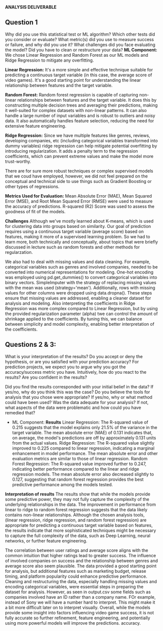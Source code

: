 **ANALYSIS DELIVERABLE**

## Question 1
Why did you use this statistical test or ML algorithm? Which other tests did you consider or evaluate? What metric(s) did you use to measure success or failure, and why did you use it? What challenges did you face evaluating the model? Did you have to clean or restructure your data?
**ML Component:**
We chose Linear Regression and Random Forest as our ML models and Ridge Regression to mitigate any overfitting.

**Linear Regression:** It's a more simple and effective technique suitable for predicting a continuous target variable (in this case, the average score of video games). It's a good starting point for understanding the linear relationship between features and the target variable.

**Random Forest:**  Random forest regression is capable of capturing non-linear relationships between features and the target variable. It does this by constructing multiple decision trees and averaging their predictions, making it well-suited for complex datasets with non-linear patterns. It can also handle a large number of input variables and is robust to outliers and noisy data. It also automatically handles feature selection, reducing the need for extensive feature engineering.

**Ridge Regression:** Since we have multiple features like genres, reviews, developing companies, etc (including categorical variables transformed into dummy variables) ridge regression can help mitigate potential overfitting by introducing regularization. It adds a penalty term to the regression coefficients, which can prevent extreme values and make the model more trust-worthy.

There are for sure more robust techniques or complex supervised models that we coud have employed, however, we did not feel prepared on the conceptual and technical side to use things such as Gradient Boosting or other types of regressions.

**Metrics Used for Evaluation:**
Mean Absolute Error (MAE), Mean Squared Error (MSE), and Root Mean Squared Error (RMSE) were used to measure the accuracy of predictions.
R-squared (R2) Score was used to assess the goodness of fit of the models.

**Challenges**
Although we've mostly learned about K-means, which is used for clustering data 
into groups based on similarity. Our goal of prediction requires using a continuous 
target variable (average score) based on features, making it more of a supervised 
learning problem. So we had to learn more, both technically and conceptually, 
about topics that were briefly discussed in lecture such as random forests and 
other methods for regularzation. 

We also had to deal with missing values and data cleaning. 
For example, categorical variables such as genres and involved companies, 
needed to be converted into numerical representations for modeling.
One-hot encoding was employed using pd.get_dummies() to convert categorical 
variables into binary vectors. 
SimpleImputer with the strategy of replacing missing values with the mean was 
used (strategy='mean'). Additionally, rows with missing values for other columns 
were dropped using data.dropna(). These steps ensure that missing values are 
addressed, enabling a cleaner dataset for analysis and modeling.
Also interpreting the coefficients in Ridge Regression was more complex 
compared to Linear Regression, but by using the provided regularization parameter 
(alpha) twe can control the amount of shrinkage applied to the coefficients. 
By tuning this, we can balance between simplicity and model complexity, 
enabling better interpretation of the coefficients.


## Questions 2 & 3:
What is your interpretation of the results? Do you accept or deny the hypothesis, or are you satisfied with your prediction accuracy? For prediction projects, we expect you to argue why you got the accuracy/success metric you have. Intuitively, how do you react to the results? Are you confident in the results?

Did you find the results corresponded with your initial belief in the data? If yes/no, why do you think this was the case?
Do you believe the tools for analysis that you chose were appropriate? If yes/no, why or what method could have been used?
Was the data adequate for your analysis? If not, what aspects of the data were problematic and how could you have remedied that?
- ML Component: 
**Results**
Linear Regression: The R-squared value of 0.215 suggests that the model explains only 21.5% of the variance in the target variable. The mean absolute error (MAE) of 0.131 indicates that, on average, the model's predictions are off by approximately 0.131 units from the actual values.
Ridge Regression: The R-squared value slightly improved to 0.225 compared to linear regression, indicating a marginal enhancement in model performance. The mean absolute error and other evaluation metrics are similar to those of linear regression.
Random Forest Regression: The R-squared value improved further to 0.247, indicating better performance compared to the linear and ridge regression models. The mean absolute error also decreased slightly to 0.127, suggesting that random forest regression provides the best predictive performance among the models tested.

**Interpretation of results**
The results show that while the models provide some predictive power, they may not fully capture the complexity of the underlying relationships in the data. The improvement in performance from linear to ridge to random forest regression suggests that the data likely contains non-linear relationships. Although the
chosen analysis tools, (linear regression, ridge regression, and random forest regression) are appropriate for predicting a continuous target variable based on features, the results indicate that more sophisticated techniques might be necessary to capture the full complexity of the data, such as Deep Learning, neural networks, or further feature engineering.

The correlation between user ratings and average score aligns with the common intuition that higher ratings lead to greater success. The influence of involved companies on success and the relationship between genres and average score also seem plausible. The data provided a good starting point for analysis, but additional features such as marketing budget, release timing, and platform popularity could enhance predictive performance. Cleaning and restructuring the data, especially handling missing values and encoding categorical variables, were essential steps in preparing the dataset for analysis.
However, as seen in output.csv some fields such as companies involved have an ID rather than a company name. FOr example, instead of Sony we will have a number hard to interpret. This might make it a bit more difficult later on to interpret visually.  Overall, while the models provide some insight into factors influencing video game success, it is not fully accurate so further refinement, feature engineering, and potentially using more powerful models will improve the predictions. accuracy.



